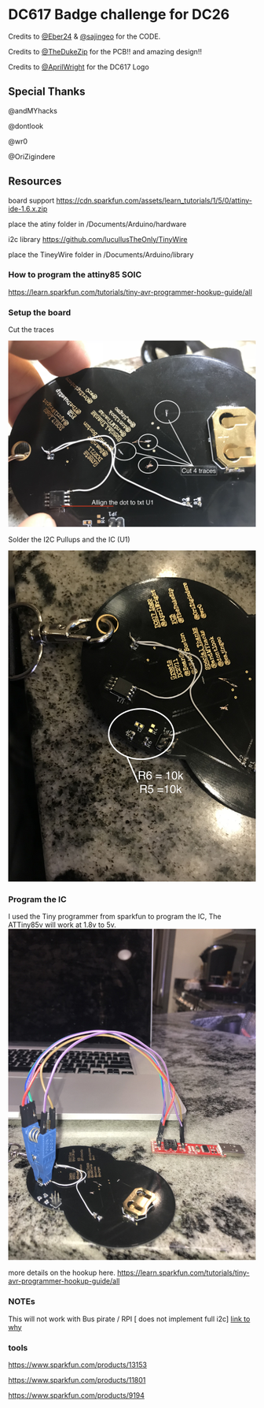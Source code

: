 # DC617 Badge challenge for DC26

Credits to [@Eber24](https://twitter.com/eber) & [@sajingeo](https://github.com/sajingeo) for the CODE.



Credits to [@TheDukeZip](https://twitter.com/TheDukeZip) for the PCB!! and amazing design!!



Credits to [@AprilWright](https://twitter.com/aprilwright) for the DC617 Logo

## Special Thanks
@andMYhacks


@dontlook


@wr0


@OriZigindere



## Resources
board support https://cdn.sparkfun.com/assets/learn_tutorials/1/5/0/attiny-ide-1.6.x.zip


place the atiny folder in /Documents/Arduino/hardware


i2c library https://github.com/lucullusTheOnly/TinyWire

place the TineyWire folder in /Documents/Arduino/library

### How to program the attiny85 SOIC 
https://learn.sparkfun.com/tutorials/tiny-avr-programmer-hookup-guide/all

### Setup the board

Cut the traces


![Step 1](img/img1.jpg)

Solder the I2C Pullups and the IC (U1)


![Step 2](img/img2.jpg)

### Program the IC
I used the Tiny programmer from sparkfun to program the IC, The ATTiny85v will work at 1.8v to 5v.
![Step 3](img/img3.jpg)

more details on the hookup here.
https://learn.sparkfun.com/tutorials/tiny-avr-programmer-hookup-guide/all

### NOTEs
This will not work with Bus pirate / RPI [ does not implement full i2c] [link to why](https://github.com/rambo/TinyWire)

### tools
https://www.sparkfun.com/products/13153

https://www.sparkfun.com/products/11801

https://www.sparkfun.com/products/9194
